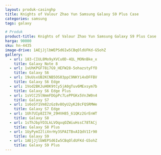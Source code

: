 ```yaml
---
layout: produk-casinghp
title: Knights of Valour Zhao Yun Samsung Galaxy S9 Plus Case
categories: samsung
tags: galaxy

# Produk
product-title: Knights of Valour Zhao Yun Samsung Galaxy S9 Plus Case
harga: 90000
sku: hn-4435
image-drive: 1AEjJjlbWEPSd6Iw5CBqOldUFKd-G5ohZ
gallery:
  - url: 183-CIUL8Mo9yXVCu0D-4QL_MONnBke_x
    title: Galaxy Note 8
  - url: 1vUhKPGF78i7G9_HEFW28-5ohazstyFfO
    title: Galaxy S6
  - url: 19uUsxUB2KCNB5OS03ppC9NKYi4xDFFBV
    title: Galaxy S6 Edge
  - url: 1Vod2BKJuH0K9tCy5jA0gTuv6MExsym7b
    title: Galaxy S6 Edge Plus
  - url: 1sVCC25lNmmFDGpPc7LePPGKx5VnJW0n4
    title: Galaxy S7
  - url: 1s6oSY1Vm82zGz8v8OyU2yK28cFQSRMWe
    title: Galaxy S7 Edge
  - url: 1Uh7UIp8ZI7H_29HVH85_61QKz2GrEnWT
    title: Galaxy S8
  - url: 1sThJbpYO3LkLVOqxqOZWiuHssC78TACj
    title: Galaxy S8 Plus
  - url: 1UyPymI2liXnrHy3SPAITBvAIQdV1Ir90
    title: Galaxy S9
  - url: 1AEjJjlbWEPSd6Iw5CBqOldUFKd-G5ohZ
    title: Galaxy S9 Plus
---
```

